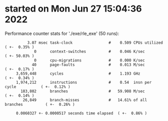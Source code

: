 # started on Mon Jun 27 15:04:36 2022


 Performance counter stats for './exe/rle_exe' (50 runs):

              3.07 msec task-clock                #    0.509 CPUs utilized            ( +-  0.35% )
                 0      context-switches          #    0.046 K/sec                    ( +- 50.03% )
                 0      cpu-migrations            #    0.000 K/sec                  
                40      page-faults               #    0.013 M/sec                    ( +-  0.17% )
         3,659,448      cycles                    #    1.193 GHz                      ( +-  0.34% )
         1,974,212      instructions              #    0.54  insn per cycle           ( +-  0.12% )
           183,802      branches                  #   59.908 M/sec                    ( +-  0.14% )
            26,849      branch-misses             #   14.61% of all branches          ( +-  0.26% )

         0.0060327 +- 0.0000517 seconds time elapsed  ( +-  0.86% )

